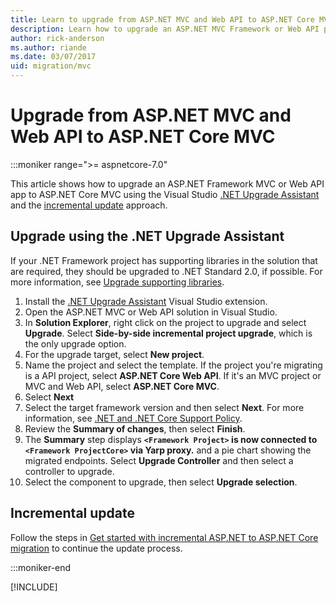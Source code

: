 ```yaml
---
title: Learn to upgrade from ASP.NET MVC and Web API to ASP.NET Core MVC
description: Learn how to upgrade an ASP.NET MVC Framework or Web API project to ASP.NET Core MVC
author: rick-anderson
ms.author: riande
ms.date: 03/07/2017
uid: migration/mvc
---
```

# Upgrade from ASP.NET MVC and Web API to ASP.NET Core MVC

 :::moniker range=">= aspnetcore-7.0"

This article shows how to upgrade an ASP.NET Framework MVC or Web API app to ASP.NET Core MVC using the Visual Studio [.NET Upgrade Assistant](https://marketplace.visualstudio.com/items?itemName=ms-dotnettools.upgradeassistant) and the [incremental update](xref:migration/inc/overview) approach.

## Upgrade using  the .NET Upgrade Assistant

If your .NET Framework project has supporting libraries in the solution that are required, they should be upgraded to .NET Standard 2.0, if possible. For more information, see [Upgrade supporting libraries](/aspnet/core/migration/inc/start#upgrade-supporting-libraries).

1. Install the [.NET Upgrade Assistant](https://marketplace.visualstudio.com/items?itemName=ms-dotnettools.upgradeassistant) Visual Studio extension.
1. Open the ASP.NET MVC or Web API solution in Visual Studio.
1. In **Solution Explorer**, right click on the project to upgrade and select **Upgrade**. Select **Side-by-side incremental project upgrade**, which is the only upgrade option.
1. For the upgrade target, select **New project**.
1. Name the project and select the template. If the project you're migrating is a API project, select **ASP.NET Core Web API**. If it's an MVC project or MVC and Web API, select **ASP.NET Core MVC**.
1. Select **Next**
1. Select the target framework version and then select **Next**. For more information, see [.NET and .NET Core Support Policy](https://dotnet.microsoft.com/platform/support/policy/dotnet-core).
1. Review the **Summary of changes**, then select **Finish**.
1. The **Summary** step displays **`<Framework Project>` is now connected to `<Framework ProjectCore>`  via Yarp proxy.** and a pie chart showing the migrated endpoints. Select **Upgrade Controller** and then select a controller to upgrade.
1. Select the component to upgrade, then select **Upgrade selection**.

## Incremental update

Follow the steps in [Get started with incremental ASP.NET to ASP.NET Core migration](/aspnet/core/migration/inc/start) to continue the update process.

:::moniker-end

[!INCLUDE[](~/migration/mvc/includes/mvc6.md)]

